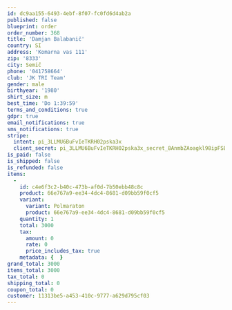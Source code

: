 ```yaml
---
id: dc9aa155-6493-4ebf-8f07-fc0fd6d4ab2a
published: false
blueprint: order
order_number: 368
title: 'Damjan Balabanič'
country: SI
address: 'Komarna vas 111'
zip: '8333'
city: Semič
phone: '041758664'
club: 'JK TRI Team'
gender: male
birthyear: '1980'
shirt_size: m
best_time: 'Do 1:39:59'
terms_and_conditions: true
gdpr: true
email_notifications: true
sms_notifications: true
stripe:
  intent: pi_3LLMU6BuFvIeTKRH02pska3x
  client_secret: pi_3LLMU6BuFvIeTKRH02pska3x_secret_8AnmbZAoagkl98ipFSBm3uDfo
is_paid: false
is_shipped: false
is_refunded: false
items:
  -
    id: c4e6f3c2-b40c-473b-af0d-7b50ebb48c8c
    product: 66e767a9-ee34-4dc4-8681-d09bb59f0cf5
    variant:
      variant: Polmaraton
      product: 66e767a9-ee34-4dc4-8681-d09bb59f0cf5
    quantity: 1
    total: 3000
    tax:
      amount: 0
      rate: 0
      price_includes_tax: true
    metadata: {  }
grand_total: 3000
items_total: 3000
tax_total: 0
shipping_total: 0
coupon_total: 0
customer: 11313be5-a453-410c-9777-a629d795cf03
---
```


